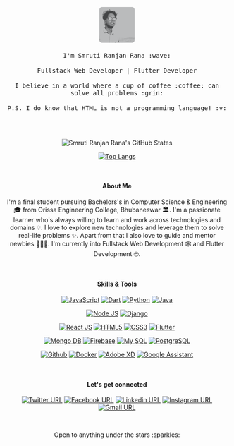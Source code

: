 <p align="center">

  <img src="https://github.com/devsmranjan/devsmranjan/blob/master/assets/smruti-ranjan-rana.png" alt="smruti ranjan rana" width="16%">
  <br><br>
  <samp>
    I'm Smruti Ranjan Rana :wave:
    <br><br>
    Fullstack Web Developer | Flutter Developer
    <br><br>
    I believe in a world where a cup of coffee :coffee: can solve all problems :grin:
    <br><br>
    P.S. I do know that HTML is not a programming language! :v:
  </samp>
</p>

<br><br>

<div align="center">

![Smruti Ranjan Rana's GitHub States](https://github-readme-stats.vercel.app/api?username=devsmranjan&show_icons=true&theme=dark)

[![Top Langs](https://github-readme-stats.vercel.app/api/top-langs/?username=devsmranjan&theme=dark&hide_langs_below=1)](https://github.com/anuraghazra/github-readme-stats)

</div>

<br>

<div align="center">

#### About Me

<p>
I'm a final student pursuing Bachelors's in Computer Science & Engineering 🎓 from Orissa Engineering College, Bhubaneswar  🏛. I'm a passionate learner who's always willing to learn and work across technologies and domains 💡. I love to explore new technologies and leverage them to solve real-life problems ✨. Apart from that I also love to guide and mentor newbies 👨🏻‍💻. I'm currently into Fullstack Web Development 🕸️ and Flutter Development 🤓.
</p>

</div>
<br>

<div align="center">
<!-- <samp> -->

#### Skills & Tools

[![JavaScript](https://img.shields.io/badge/JavaScript-e3b500?style=for-the-badge&labelColor=F4D148&logo=javascript&logoColor=white&link=https://github.com/devsmranjan)](https://github.com/devsmranjan) [![Dart](https://img.shields.io/badge/Dart-155598?style=for-the-badge&labelColor=44B2EF&logo=dart&logoColor=white&link=https://github.com/devsmranjan)](https://github.com/devsmranjan) [![Python](https://img.shields.io/badge/Python-376D9C?style=for-the-badge&labelColor=F3CB47&logo=python&logoColor=white&link=https://github.com/devsmranjan)](https://github.com/devsmranjan) [![Java](https://img.shields.io/badge/Java-2B738B?style=for-the-badge&labelColor=fa7f11&logo=java&logoColor=white&link=https://github.com/devsmranjan)](https://github.com/devsmranjan)

[![Node JS](https://img.shields.io/badge/Node%20JS-72b30b?style=for-the-badge&labelColor=8DBF3D&logo=node.js&logoColor=white&link=https://github.com/devsmranjan)](https://github.com/devsmranjan) [![Django](https://img.shields.io/badge/Django-1D4B33?style=for-the-badge&labelColor=54BE95&logo=django&logoColor=white&link=https://github.com/devsmranjan)](https://github.com/devsmranjan)

[![React JS](https://img.shields.io/badge/React%20JS-04afde?style=for-the-badge&labelColor=2bcffc&logo=react&logoColor=white&link=https://github.com/devsmranjan)](https://github.com/devsmranjan) [![HTML5](https://img.shields.io/badge/HTML5-E85E34?style=for-the-badge&labelColor=ff8a63&logo=html5&logoColor=white&link=https://github.com/devsmranjan)](https://github.com/devsmranjan) [![CSS3](https://img.shields.io/badge/CSS3-206DB5?style=for-the-badge&labelColor=3FA4D9&logo=css3&logoColor=white&link=https://github.com/devsmranjan)](https://github.com/devsmranjan) [![Flutter](https://img.shields.io/badge/Flutter-155598?style=for-the-badge&labelColor=44B2EF&logo=flutter&logoColor=white&link=https://github.com/devsmranjan)](https://github.com/devsmranjan)

[![Mongo DB](https://img.shields.io/badge/Mongo%20DB-449743?style=for-the-badge&labelColor=5fd45d&logo=mongodb&logoColor=white&link=https://github.com/devsmranjan)](https://github.com/devsmranjan) [![Firebase](https://img.shields.io/badge/Firebase-EEA23F?style=for-the-badge&labelColor=F2C545&logo=firebase&logoColor=white&link=https://github.com/devsmranjan)](https://github.com/devsmranjan) [![My SQL](https://img.shields.io/badge/My%20SQL-DD8B38?style=for-the-badge&labelColor=205F87&logo=mysql&logoColor=white&link=https://github.com/devsmranjan)](https://github.com/devsmranjan) [![PostgreSQL](https://img.shields.io/badge/PostgreSQL-32648D?style=for-the-badge&labelColor=4b8dc4&logo=postgresql&logoColor=white&link=https://github.com/devsmranjan)](https://github.com/devsmranjan)

[![Github](https://img.shields.io/badge/GitHub-201E1E?style=for-the-badge&labelColor=4d4d4d&logo=github&logoColor=white&link=https://github.com/devsmranjan)](https://github.com/devsmranjan) [![Docker](https://img.shields.io/badge/Docker-368DAF?style=for-the-badge&labelColor=3598E6&logo=docker&logoColor=white&link=https://github.com/devsmranjan)](https://github.com/devsmranjan) [![Adobe XD](https://img.shields.io/badge/Adobe%20XD-2D071E?style=for-the-badge&labelColor=E549B8&logo=adobe-xd&logoColor=white&link=https://github.com/devsmranjan)](https://github.com/devsmranjan) [![Google Assistant](https://img.shields.io/badge/Google%20Assistant-4081ED?style=for-the-badge&labelColor=F1B843&logo=google-assistant&logoColor=white&link=https://github.com/devsmranjan)](https://github.com/devsmranjan)


</div>


<br/>

<div align="center">

#### Let's get connected

[![Twitter URL](https://img.shields.io/badge/devsmranjan-blue?style=for-the-badge&labelColor=1ca0f1&logo=twitter&logoColor=white&link=https://twitter.com/devsmranjan)](https://twitter.com/devsmranjan) [![Facebook URL](https://img.shields.io/badge/devsmranjan-4064AD?style=for-the-badge&labelColor=547dd1&logo=facebook&logoColor=white&link=https://www.facebook.com/devsmranjan)](https://www.facebook.com/devsmranjan) [![Linkedin URL](https://img.shields.io/badge/devsmranjan-2978B1?style=for-the-badge&labelColor=2f9ceb&logo=linkedin&logoColor=white&link=https://www.linkedin.com/in/devsmranjan)](https://www.linkedin.com/in/devsmranjan) [![Instagram URL](https://img.shields.io/badge/devsmranjan-7537B6?style=for-the-badge&labelColor=EA8139&logo=instagram&logoColor=white&link=https://www.instagram.com/devsmranjan)](https://www.instagram.com/devsmranjan) [![Gmail URL](https://img.shields.io/badge/smrutiranjan.developer@gmail.com-c14438?style=for-the-badge&labelColor=e85d4f&logo=gmail&logoColor=white&link=mailto:smrutiranjan.developer@gmail.com)](mailto:smrutiranjan.developer@gmail.com)

</div>

<br/>

<p align="center">
  Open to anything under the stars :sparkles:
</p>